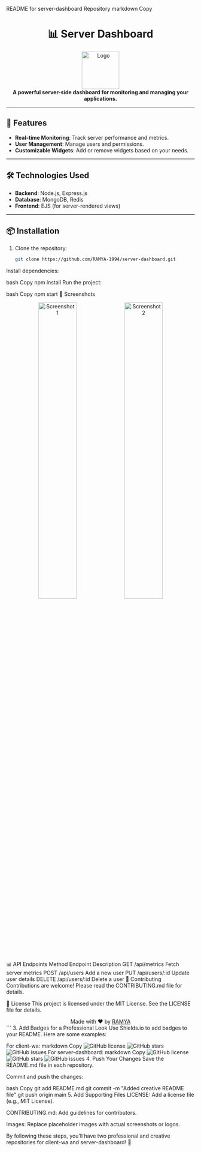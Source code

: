  README for server-dashboard Repository
markdown
Copy
# <div align="center">📊 Server Dashboard</div>

<div align="center">
  <img src="https://via.placeholder.com/150" alt="Logo" width="100" height="100">
</div>

<div align="center">
  <strong>A powerful server-side dashboard for monitoring and managing your applications.</strong>
</div>

---

## 🚀 **Features**
- **Real-time Monitoring**: Track server performance and metrics.
- **User Management**: Manage users and permissions.
- **Customizable Widgets**: Add or remove widgets based on your needs.

---

## 🛠️ **Technologies Used**
- **Backend**: Node.js, Express.js
- **Database**: MongoDB, Redis
- **Frontend**: EJS (for server-rendered views)

---

## 📦 **Installation**
1. Clone the repository:
   ```bash
   git clone https://github.com/RAMYA-1994/server-dashboard.git
Install dependencies:

bash
Copy
npm install
Run the project:

bash
Copy
npm start
🎨 Screenshots
<div align="center"> <img src="https://via.placeholder.com/400" alt="Screenshot 1" width="45%"> <img src="https://via.placeholder.com/400" alt="Screenshot 2" width="45%"> </div>
📊 API Endpoints
Method	Endpoint	Description
GET	/api/metrics	Fetch server metrics
POST	/api/users	Add a new user
PUT	/api/users/:id	Update user details
DELETE	/api/users/:id	Delete a user
🤝 Contributing
Contributions are welcome! Please read the CONTRIBUTING.md file for details.

📄 License
This project is licensed under the MIT License. See the LICENSE file for details.

<div align="center"> Made with ❤️ by <a href="https://github.com/RAMYA-1994">RAMYA</a> </div> ```
3. Add Badges for a Professional Look
Use Shields.io to add badges to your README. Here are some examples:

For client-wa:
markdown
Copy
![GitHub license](https://img.shields.io/github/license/RAMYA-1994/client-wa)
![GitHub stars](https://img.shields.io/github/stars/RAMYA-1994/client-wa)
![GitHub issues](https://img.shields.io/github/issues/RAMYA-1994/client-wa)
For server-dashboard:
markdown
Copy
![GitHub license](https://img.shields.io/github/license/RAMYA-1994/server-dashboard)
![GitHub stars](https://img.shields.io/github/stars/RAMYA-1994/server-dashboard)
![GitHub issues](https://img.shields.io/github/issues/RAMYA-1994/server-dashboard)
4. Push Your Changes
Save the README.md file in each repository.

Commit and push the changes:

bash
Copy
git add README.md
git commit -m "Added creative README file"
git push origin main
5. Add Supporting Files
LICENSE: Add a license file (e.g., MIT License).

CONTRIBUTING.md: Add guidelines for contributors.

Images: Replace placeholder images with actual screenshots or logos.

By following these steps, you’ll have two professional and creative repositories for client-wa and server-dashboard! 🎉
